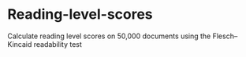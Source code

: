 # Reading-level-scores
Calculate reading level scores on 50,000 documents using the Flesch–Kincaid readability test
